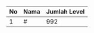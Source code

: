 | No | Nama            | Jumlah Level |
|----|-----------------|--------------|
| 1  | #    |    992        |

